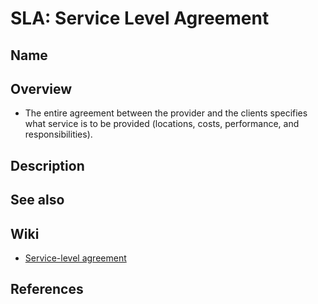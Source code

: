 # SLA: Service Level Agreement

## Name

## Overview
- The entire agreement between the provider and the clients specifies what service is to be provided (locations, costs, performance, and responsibilities).

## Description

## See also

## Wiki
- [Service-level agreement](https://en.wikipedia.org/wiki/Service-level_agreement)

## References
